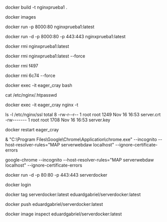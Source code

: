
docker build -t nginxprueba1 .

docker images

docker run  -p 8000:80 nginxprueba1:latest

docker run -d -p 8000:80 -p 443:443 nginxprueba1:latest

docker rmi nginxprueba1:latest

docker rmi nginxprueba1:latest --force

docker rmi f497

docker rmi 6c74 --force 

docker exec -it eager_cray bash

cat /etc/nginx/.htpasswd 

docker exec -it eager_cray nginx -t

ls -l /etc/nginx/ssl 
total 8
-rw-r--r-- 1 root root 1249 Nov 16 16:53 server.crt
-rw------- 1 root root 1708 Nov 16 16:53 server.key

docker restart eager_cray

& "C:\Program Files\Google\Chrome\Application\chrome.exe" --incognito --host-resolver-rules="MAP serverwebdaw localhost" --ignore-certificate-errors

google-chrome --incognito --host-resolver-rules="MAP serverwebdaw localhost" --ignore-certificate-errors

docker run -d -p 80:80 -p 443:443 serverdocker

docker login

docker tag serverdocker:latest eduardgabriel/serverdocker:latest

docker push eduardgabriel/serverdocker:latest

docker image inspect eduardgabriel/serverdocker:latest
